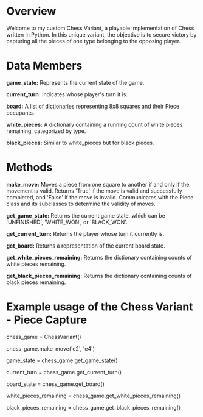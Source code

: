 # Overview
Welcome to my custom Chess Variant, a playable implementation of Chess written in Python. In this unique variant, the objective is to secure victory by capturing all the pieces of one type belonging to the opposing player.

# Data Members
**game_state:** Represents the current state of the game.

**current_turn:** Indicates whose player's turn it is.

**board:** A list of dictionaries representing 8x8 squares and their Piece occupants.

**white_pieces:** A dictionary containing a running count of white pieces remaining, categorized by type.

**black_pieces:** Similar to white_pieces but for black pieces.

# Methods
**make_move:** Moves a piece from one square to another if and only if the movement is valid. Returns 'True' if the move is valid and successfully completed, and 'False' if the move is invalid. Communicates with the Piece class and its subclasses to determine the validity of moves.

**get_game_state:** Returns the current game state, which can be 'UNFINISHED', 'WHITE_WON', or 'BLACK_WON'.

**get_current_turn:** Returns the player whose turn it currently is.

**get_board:** Returns a representation of the current board state.

**get_white_pieces_remaining:** Returns the dictionary containing counts of white pieces remaining.

**get_black_pieces_remaining:** Returns the dictionary containing counts of black pieces remaining.

# Example usage of the Chess Variant - Piece Capture

chess_game = ChessVariant()

chess_game.make_move('e2', 'e4')

game_state = chess_game.get_game_state()

current_turn = chess_game.get_current_turn()

board_state = chess_game.get_board()

white_pieces_remaining = chess_game.get_white_pieces_remaining()

black_pieces_remaining = chess_game.get_black_pieces_remaining()

